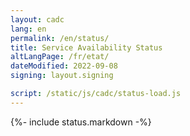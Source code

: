 ```yaml
---
layout: cadc
lang: en
permalink: /en/status/
title: Service Availability Status
altLangPage: /fr/etat/
dateModified: 2022-09-08
signing: layout.signing

script: /static/js/cadc/status-load.js
---
```


{%- include status.markdown -%}
